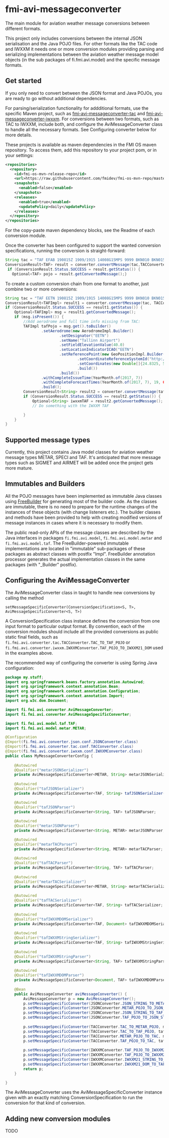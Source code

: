 # fmi-avi-messageconverter
The main module for aviation weather message conversions between different formats.

This project only includes conversions between the internal JSON serialisation and the 
Java POJO files. For other formats like the TAC code and IWXXM it needs one or more conversion modules providing parsing 
and serializing implementations between the aviation weather message model objects 
(in the sub packages of fi.fmi.avi.model) and the specific message formats.

## Get started
If you only need to convert between the JSON format and Java POJOs, you are ready to go
without additional dependencies.

For parsing/serialization functionality for addditional formats, use the specific Maven project, such as
[fmi-avi-messageconverter-tac](https://github.com/fmidev/fmi-avi-messageconverter-tac) and 
[fmi-avi-messageconverter-iwxxm](https://github.com/fmidev/fmi-avi-messageconverter-iwxxm). For 
conversions between two formats, such as TAC to IWXXM, include both, and configure the 
AviMessageConverter class to handle all the necessary formats. See Configuring converter 
below for more details.

These projects is available as maven dependencies in the FMI OS maven repository. To access them, 
add this repository to your project pom, or in your settings:

```xml
<repositories>
  <repository>
    <id>fmi-os-mvn-release-repo</id>
    <url>https://raw.githubusercontent.com/fmidev/fmi-os-mvn-repo/master</url>
    <snapshots>
      <enabled>false</enabled>
    </snapshots>
    <releases>
      <enabled>true</enabled>
      <updatePolicy>daily</updatePolicy>
    </releases>
  </repository>
</repositories>
``` 

For the copy-paste maven dependency blocks, see the Readme of each conversion module.

Once the converter has been configured to support the wanted conversion specifications, running 
the conversion is straight-forward:



```java
String tac = "TAF EFAB 190815Z 1909/1915 14008G15MPS 9999 BKN010 BKN015=";
ConversionResult<TAF> result = converter.convertMessage(tac,TACConverter.TAC_TO_TAF_POJO);
 if (ConversionResult.Status.SUCCESS = result.getStatus()) {
   Optional<TAF> pojo = result.getConvertedMessage();}
```

To create a custom conversion chain from one format to another, just combine two or more conversions:

```java
String tac = "TAF EETN 190815Z 1909/1915 14008G15MPS 9999 BKN010 BKN015=";
ConversionResult<TAFImpl> result1 = converter.convertMessage(tac, TACConverter.TAC_TO_IMMUTABLE_TAF_POJO);
if (ConversionResult.Status.SUCCESS == result1.getStatus()) {
    Optional<TAFImpl> msg = result1.getConvertedMessage();
    if (msg.isPresent()) {
        //Add aerodrome and full time info missing from TAC:
        TAFImpl tafPojo = msg.get().toBuilder()
                .setAerodrome(new AerodromeImpl.Builder()
                        .setDesignator("EETN")
                        .setName("Tallinn Airport")
                        .setFieldElevationValue(40.0)
                        .setLocationIndicatorICAO("EETN")
                        .setReferencePoint(new GeoPositionImpl.Builder()
                                .setCoordinateReferenceSystemId("http://www.opengis.net/def/crs/EPSG/0/4326")
                                .setCoordinates(new Double[]{24.8325, 59.413333})
                                .build())
                        .build())
                .withCompleteIssueTime(YearMonth.of(2017, 7))
                .withCompleteForecastTimes(YearMonth.of(2017, 7), 19, 08, ZoneId.of("UTC"))
                .build();
        ConversionResult<String> result2 = converter.convertMessage(tafPojo, IWXXMConverter.TAF_POJO_TO_IWXXM21_STRING);
        if (ConversionResult.Status.SUCCESS == result2.getStatus()) {
            Optional<String> iwxxmTAF = result2.getConvertedMessage();
            // Do something with the IWXXM TAF

        }
    }
}
```

## Supported message types
Currently, this project contains Java model classes for aviation weather message types METAR, SPECI and TAF. It's anticipated 
that more message types such as SIGMET and AIRMET will be added once the project gets more mature.

## Immutables and Builders

All the POJO messages have been implemented as immutable Java classes using [FreeBuilder](https://github.com/inferred/FreeBuilder) 
for generating most of the builder code. As the classes are immutable, there is no need to prepare for the
runtime changes of the instances of these objects (with change listeners etc.). The builder classes and methods
have been provided to help with creating modified versions of message instances in cases where it is
necessary to modify them.

The public read-only APIs of the message classes are described by the Java interfaces in packages
```fi.fmi.avi.model```, ```fi.fmi.avi.model.metar``` and ```fi.fmi.avi.model.taf```. The 
FreeBuilder-powered immutable implementations are located in "immutable" sub-packages of these packages as 
abstract classes with postfix "Impl". FreeBuilder annotation processor generates the actual 
implementation classes in the same packages (with "_Builder" postfix).

## Configuring the AviMessageConverter
The AviMessageConverter class in taught to handle new conversions by calling the method 

`setMessageSpecificConverter(ConversionSpecification<S, T>, AviMessageSpecificConverter<S, T>)`

A ConversionSpecification class instance defines the conversion from one input format to particular output format.
By convention, each of the conversion modules should include all the provided conversions as public static final
fields, such as `fi.fmi.avi.converter.tac.TACConverter.TAC_TO_TAF_POJO` or 
`fi.fmi.avi.converter.iwxxm.IWXXMConverter.TAF_POJO_TO_IWXXM21_DOM` used in the examples above.

The recommended way of configuring the converter is using Spring Java configuration:

```java
package my.stuff;
import org.springframework.beans.factory.annotation.Autowired;
import org.springframework.context.annotation.Bean;
import org.springframework.context.annotation.Configuration;
import org.springframework.context.annotation.Import;
import org.w3c.dom.Document;

import fi.fmi.avi.converter.AviMessageConverter;
import fi.fmi.avi.converter.AviMessageSpecificConverter;

import fi.fmi.avi.model.taf.TAF;
import fi.fmi.avi.model.metar.METAR;

@Configuration
@Import(fi.fmi.avi.converter.json.conf.JSONConverter.class)
@Import(fi.fmi.avi.converter.tac.conf.TACConverter.class)
@Import(fi.fmi.avi.converter.iwxxm.conf.IWXXMConverter.class)
public class MyMessageConverterConfig {
    
    @Autowired
    @Qualifier("metarJSONSerializer")
    private AviMessageSpecificConverter<METAR, String> metarJSONSerializer;
    
    @Autowired
    @Qualifier("tafJSONSerializer")
    private AviMessageSpecificConverter<TAF, String> tafJSONSerializer();

    @Autowired
    @Qualifier("tafJSONParser")
    private AviMessageSpecificConverter<String, TAF> tafJSONParser;
    
    @Autowired
    @Qualifier("metarJSONParser")
    private AviMessageSpecificConverter<String, METAR> metarJSONParser;

    @Autowired
    @Qualifier("metarTACParser")
    private AviMessageSpecificConverter<String, METAR> metarTACParser;
    
    @Autowired
    @Qualifier("tafTACParser")
    private AviMessageSpecificConverter<String, TAF> tafTACParser;
    
    @Autowired
    @Qualifier("metarTACSerializer")
    private AviMessageSpecificConverter<METAR, String> metarTACSerializer;
    
    @Autowired
    @Qualifier("tafTACSerializer")
    private AviMessageSpecificConverter<TAF, String> tafTACSerializer;
    
    @Autowired
    @Qualifier("tafIWXXMDOMSerializer")
    private AviMessageSpecificConverter<TAF, Document> tafIWXXMDOMSerializer;
    
    @Autowired
    @Qualifier("tafIWXXMStringSerializer")
    private AviMessageSpecificConverter<TAF, String> tafIWXXMStringSerializer;
    
    @Autowired
    @Qualifier("tafIWXXMStringParser")
    private AviMessageSpecificConverter<String, TAF> tafIWXXMStringParser;
    
    @Autowired
    @Qualifier("tafIWXXMDOMParser")
    private AviMessageSpecificConverter<Document, TAF> tafIWXXMDOMParser;
    
    @Bean
    public AviMessageConverter aviMessageConverter() {
        AviMessageConverter p = new AviMessageConverter();
        p.setMessageSpecificConverter(JSONConverter.JSON_STRING_TO_METAR_POJO,metarJSONParser);
        p.setMessageSpecificConverter(JSONConverter.METAR_POJO_TO_JSON_STRING, metarJSONSerializer);
        p.setMessageSpecificConverter(JSONConverter.JSON_STRING_TO_TAF_POJO, tafJSONParser);
        p.setMessageSpecificConverter(JSONConverter.TAF_POJO_TO_JSON_STRING, tafJSONSerializer);
        
        p.setMessageSpecificConverter(TACConverter.TAC_TO_METAR_POJO, metarTACParser);
        p.setMessageSpecificConverter(TACConverter.TAC_TO_TAF_POJO, tafTACParser);
        p.setMessageSpecificConverter(TACConverter.METAR_POJO_TO_TAC, metarTACSerializer);
        p.setMessageSpecificConverter(TACConverter.TAF_POJO_TO_TAC, tafTACSerializer);
        
        p.setMessageSpecificConverter(IWXXMConverter.TAF_POJO_TO_IWXXM21_DOM, tafIWXXMDOMSerializer);
        p.setMessageSpecificConverter(IWXXMConverter.TAF_POJO_TO_IWXXM21_STRING, tafIWXXMStringSerializer);
        p.setMessageSpecificConverter(IWXXMConverter.IWXXM21_STRING_TO_TAF_POJO, tafIWXXMStringParser);
        p.setMessageSpecificConverter(IWXXMConverter.IWXXM21_DOM_TO_TAF_POJO, tafIWXXMDOMParser);
        return p;
    }

}
```

The AviMessageConverter uses the AviMessageSpecificConverter instance given with an exactly matching 
ConversionSpecification to run the conversion for that kind of conversion.
  
## Adding new conversion modules
TODO 
